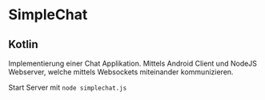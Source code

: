 # SimpleChat
## Kotlin
Implementierung einer Chat Applikation. Mittels Android Client und NodeJS Webserver, welche mittels Websockets miteinander kommunizieren. 

Start Server mit `node simplechat.js`
